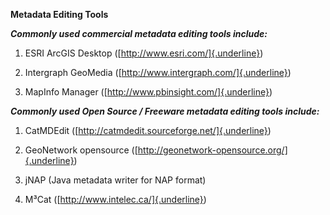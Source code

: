 **Metadata Editing Tools**

***Commonly used commercial metadata editing tools include:***

1.  ESRI ArcGIS Desktop ([http://www.esri.com/]{.underline})

2.  Intergraph GeoMedia ([http://www.intergraph.com/]{.underline})

3.  MapInfo Manager ([http://www.pbinsight.com/]{.underline})

***Commonly used Open Source / Freeware metadata editing tools
include:***

1.  CatMDEdit ([http://catmdedit.sourceforge.net/]{.underline})

2.  GeoNetwork opensource
    ([http://geonetwork-opensource.org/]{.underline})

3.  jNAP (Java metadata writer for NAP format)

4.  M³Cat ([http://www.intelec.ca/]{.underline})
